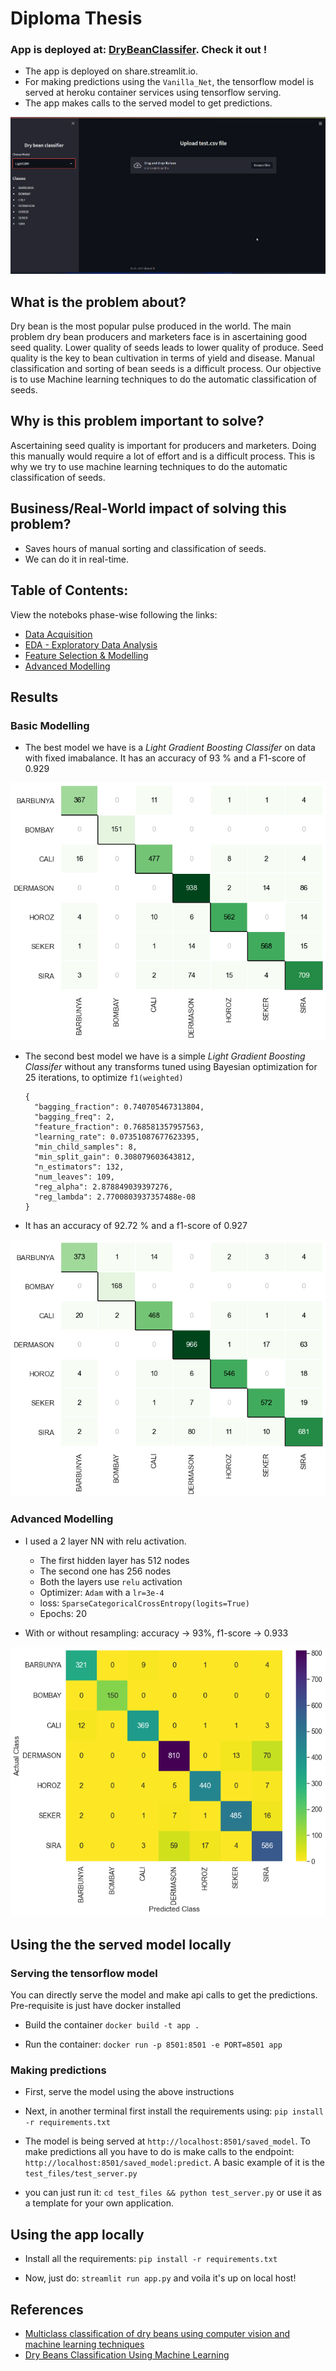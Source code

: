 # Diploma Thesis

### App is deployed at: [DryBeanClassifer](https://share.streamlit.io/abhiswain97/diploma_thesis/app.py). Check it out !

- The app is deployed on share.streamlit.io.
- For making predictions using the `Vanilla_Net`, the tensorflow model is served at heroku container services using tensorflow serving.
- The app makes calls to the served model to get predictions.

<p align="center">
  <img src="images/App.gif">
</p>


## What is the problem about?

  Dry bean is the most popular pulse produced in the world. The main problem dry bean
  producers and marketers face is in ascertaining good seed quality. Lower quality of
  seeds leads to lower quality of produce. Seed quality is the key to bean cultivation in
  terms of yield and disease. Manual classification and sorting of bean seeds is a difficult
  process. Our objective is to use Machine learning techniques to do the automatic
  classification of seeds.

## Why is this problem important to solve?

  Ascertaining seed quality is important for producers and marketers. Doing this manually
  would require a lot of effort and is a difficult process. This is why we try to use machine
  learning techniques to do the automatic classification of seeds.
  
## Business/Real-World impact of solving this problem?
  - Saves hours of manual sorting and classification of seeds.
  - We can do it in real-time.


## Table of Contents:

View the noteboks phase-wise following the links:

- [Data Acquisition](https://github.com/Abhiswain97/PGD_thesis/blob/master/Phase-1-Documentation-notebook.ipynb) 
- [EDA - Exploratory Data Analysis](https://github.com/Abhiswain97/PGD_thesis/blob/master/Phase-2-EDA.ipynb)
- [Feature Selection & Modelling](https://github.com/Abhiswain97/PGD_thesis/blob/master/Phase-3-Feature-Selection-and-Modelling%20.ipynb)
- [Advanced Modelling](https://github.com/Abhiswain97/PGD_thesis/blob/master/Phase-4-TF-NN.ipynb)

## Results

### Basic Modelling

- The best model we have is a *Light Gradient Boosting Classifer* on data with fixed imabalance. It has an accuracy of 93 % and a F1-score of 0.929

<p align="center">
  <img src="ML_results/CF_Transformed_Tuned_LGBMClassifier.png">
</p>

- The second best model we have is a simple *Light Gradient Boosting Classifer* without any transforms tuned using Bayesian optimization for 25 iterations, to optimize `f1(weighted)` 
  ```
  {
    "bagging_fraction": 0.740705467313804,
    "bagging_freq": 2,
    "feature_fraction": 0.768581357957563,
    "learning_rate": 0.07351087677623395,
    "min_child_samples": 8,
    "min_split_gain": 0.308079603643812,
    "n_estimators": 132,
    "num_leaves": 109,
    "reg_alpha": 2.878849039397276,
    "reg_lambda": 2.7700803937357488e-08
  }
  ```
- It has an accuracy of 92.72 % and a f1-score of 0.927 

<p align="center">
  <img src="ML_results/CF_LGBMClassifier.png">
</p>

### Advanced Modelling

- I used a 2 layer NN with relu activation.
  - The first hidden layer has 512 nodes
  - The second one has 256 nodes
  - Both the layers use `relu` activation
  - Optimizer: `Adam` with a `lr=3e-4`
  - loss: `SparseCategoricalCrossEntropy(logits=True)`
  - Epochs: 20

- With or without resampling: accuracy -> 93%, f1-score -> 0.933 

<p align="center">
  <img src="ML_results/CF_Vanilla_NN.png">
</p>

## Using the the served model locally

### Serving the tensorflow model

You can directly serve the model and make api calls to get the predictions. Pre-requisite is just have docker installed

- Build the container `docker build -t app .`

- Run the container: `docker run -p 8501:8501 -e PORT=8501 app`
  
### Making predictions

- First, serve the model using the above instructions

- Next, in another terminal first install the requirements using: `pip install -r requirements.txt`

- The model is being served at `http://localhost:8501/saved_model`. To make predictions all you have to do is make calls to the endpoint: `http://localhost:8501/saved_model:predict`. A basic example of it is the `test_files/test_server.py`

- you can just run it: `cd test_files && python test_server.py` or use it as a template for your own application.

## Using the app locally

- Install all the requirements: `pip install -r requirements.txt`

- Now, just do: `streamlit run app.py` and voila it's up on local host! 


## References

- [Multiclass classification of dry beans using computer vision and machine learning techniques](https://www.sciencedirect.com/science/article/abs/pii/S0168169919311573)
- [Dry Beans Classification Using Machine Learning](http://ceur-ws.org/Vol-2951/paper3.pdf)
